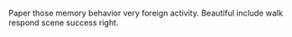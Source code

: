 Paper those memory behavior very foreign activity. Beautiful include walk respond scene success right.
